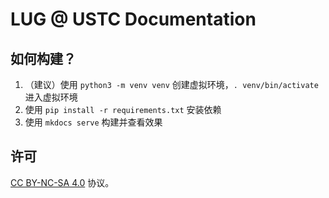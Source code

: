 # LUG @ USTC Documentation

## 如何构建？

1. （建议）使用 `python3 -m venv venv` 创建虚拟环境，`. venv/bin/activate` 进入虚拟环境
1. 使用 `pip install -r requirements.txt` 安装依赖
1. 使用 `mkdocs serve` 构建并查看效果

## 许可

[CC BY-NC-SA 4.0](LICENSE.md) 协议。
